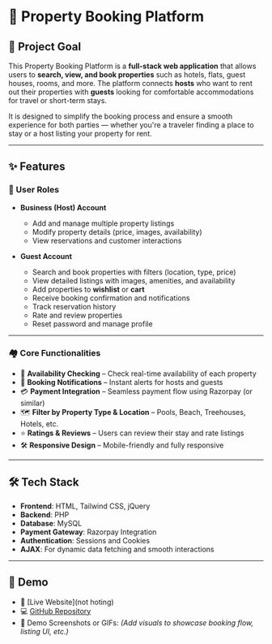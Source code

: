 # 🏡 Property Booking Platform

## 🏁 Project Goal

This Property Booking Platform is a **full-stack web application** that allows users to **search, view, and book properties** such as hotels, flats, guest houses, rooms, and more. The platform connects **hosts** who want to rent out their properties with **guests** looking for comfortable accommodations for travel or short-term stays.

It is designed to simplify the booking process and ensure a smooth experience for both parties — whether you're a traveler finding a place to stay or a host listing your property for rent.

---

## ✨ Features

### 👤 User Roles
- **Business (Host) Account**
  - Add and manage multiple property listings
  - Modify property details (price, images, availability)
  - View reservations and customer interactions

- **Guest Account**
  - Search and book properties with filters (location, type, price)
  - View detailed listings with images, amenities, and availability
  - Add properties to **wishlist** or **cart**
  - Receive booking confirmation and notifications
  - Track reservation history
  - Rate and review properties
  - Reset password and manage profile

---

### 🏘️ Core Functionalities
- 📅 **Availability Checking** – Check real-time availability of each property  
- 💬 **Booking Notifications** – Instant alerts for hosts and guests  
- 💳 **Payment Integration** – Seamless payment flow using Razorpay (or similar)  
- 🗺️ **Filter by Property Type & Location** – Pools, Beach, Treehouses, Hotels, etc.  
- ⭐ **Ratings & Reviews** – Users can review their stay and rate listings  
- 🛠️ **Responsive Design** – Mobile-friendly and fully responsive

---

## 🛠️ Tech Stack

- **Frontend**: HTML, Tailwind CSS, jQuery  
- **Backend**: PHP  
- **Database**: MySQL  
- **Payment Gateway**: Razorpay Integration  
- **Authentication**: Sessions and Cookies  
- **AJAX**: For dynamic data fetching and smooth interactions

---

## 🚀 Demo

- 🔗 [Live Website](not hoting)
- 💻 [GitHub Repository](https://github.com/Jitupra9/hotel_Booking)  
- 📸 Demo Screenshots or GIFs: *(Add visuals to showcase booking flow, listing UI, etc.)*

